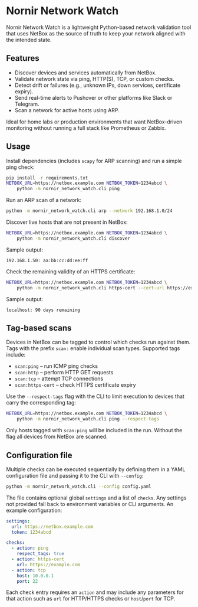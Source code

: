# Nornir Network Watch

Nornir Network Watch is a lightweight Python-based network validation tool that uses NetBox as the source of truth to keep your network aligned with the intended state.

## Features

- Discover devices and services automatically from NetBox.
- Validate network state via ping, HTTP(S), TCP, or custom checks.
- Detect drift or failures (e.g., unknown IPs, down services, certificate expiry).
- Send real-time alerts to Pushover or other platforms like Slack or Telegram.
- Scan a network for active hosts using ARP.

Ideal for home labs or production environments that want NetBox-driven monitoring without running a full stack like Prometheus or Zabbix.

## Usage

Install dependencies (includes `scapy` for ARP scanning) and run a simple ping check:

```bash
pip install -r requirements.txt
NETBOX_URL=https://netbox.example.com NETBOX_TOKEN=1234abcd \
    python -m nornir_network_watch.cli ping
```

Run an ARP scan of a network:

```bash
python -m nornir_network_watch.cli arp --network 192.168.1.0/24
```

Discover live hosts that are not present in NetBox:

```bash
NETBOX_URL=https://netbox.example.com NETBOX_TOKEN=1234abcd \
    python -m nornir_network_watch.cli discover
```

Sample output:

```
192.168.1.50: aa:bb:cc:dd:ee:ff
```

Check the remaining validity of an HTTPS certificate:

```bash
NETBOX_URL=https://netbox.example.com NETBOX_TOKEN=1234abcd \
    python -m nornir_network_watch.cli https-cert --cert-url https://example.com
```

Sample output:

```
localhost: 90 days remaining
```

## Tag-based scans

Devices in NetBox can be tagged to control which checks run against them.
Tags with the prefix `scan:` enable individual scan types. Supported tags
include:

- `scan:ping` – run ICMP ping checks
- `scan:http` – perform HTTP GET requests
- `scan:tcp` – attempt TCP connections
- `scan:https-cert` – check HTTPS certificate expiry

Use the `--respect-tags` flag with the CLI to limit execution to devices that
carry the corresponding tag:

```bash
NETBOX_URL=https://netbox.example.com NETBOX_TOKEN=1234abcd \
    python -m nornir_network_watch.cli ping --respect-tags
```

Only hosts tagged with `scan:ping` will be included in the run. Without the
flag all devices from NetBox are scanned.

## Configuration file

Multiple checks can be executed sequentially by defining them in a YAML
configuration file and passing it to the CLI with ``--config``:

```bash
python -m nornir_network_watch.cli --config config.yaml
```

The file contains optional global ``settings`` and a list of ``checks``. Any
settings not provided fall back to environment variables or CLI arguments. An
example configuration:

```yaml
settings:
  url: https://netbox.example.com
  token: 1234abcd

checks:
  - action: ping
    respect_tags: true
  - action: https-cert
    url: https://example.com
  - action: tcp
    host: 10.0.0.1
    port: 22
```

Each check entry requires an ``action`` and may include any parameters for that
action such as ``url`` for HTTP/HTTPS checks or ``host``/``port`` for TCP.
